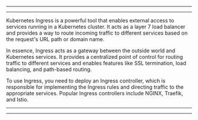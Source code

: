 
</br>

---
---

Kubernetes Ingress is a powerful tool that enables external access to services running in a Kubernetes cluster. It acts as a layer 7 load balancer and provides a way to route incoming traffic to different services based on the request's URL path or domain name.

In essence, Ingress acts as a gateway between the outside world and Kubernetes services. It provides a centralized point of control for routing traffic to different services and enables features like SSL termination, load balancing, and path-based routing.

To use Ingress, you need to deploy an Ingress controller, which is responsible for implementing the Ingress rules and directing traffic to the appropriate services. Popular Ingress controllers include NGINX, Traefik, and Istio.

---
---